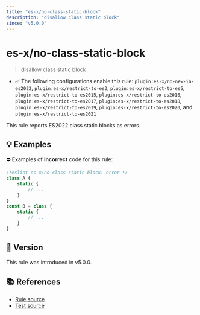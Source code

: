 ```yaml
---
title: "es-x/no-class-static-block"
description: "disallow class static block"
since: "v5.0.0"
---
```


# es-x/no-class-static-block
> disallow class static block

- ✅ The following configurations enable this rule: `plugin:es-x/no-new-in-es2022`, `plugin:es-x/restrict-to-es3`, `plugin:es-x/restrict-to-es5`, `plugin:es-x/restrict-to-es2015`, `plugin:es-x/restrict-to-es2016`, `plugin:es-x/restrict-to-es2017`, `plugin:es-x/restrict-to-es2018`, `plugin:es-x/restrict-to-es2019`, `plugin:es-x/restrict-to-es2020`, and `plugin:es-x/restrict-to-es2021`

This rule reports ES2022 class static blocks as errors.

## 💡 Examples

⛔ Examples of **incorrect** code for this rule:

<eslint-playground type="bad">

```js
/*eslint es-x/no-class-static-block: error */
class A {
    static {
        // ...
    }
}
const B = class {
    static {
        // ...
    }
}
```

</eslint-playground>

## 🚀 Version

This rule was introduced in v5.0.0.

## 📚 References

- [Rule source](https://github.com/eslint-community/eslint-plugin-es-x/blob/master/lib/rules/no-class-static-block.js)
- [Test source](https://github.com/eslint-community/eslint-plugin-es-x/blob/master/tests/lib/rules/no-class-static-block.js)

